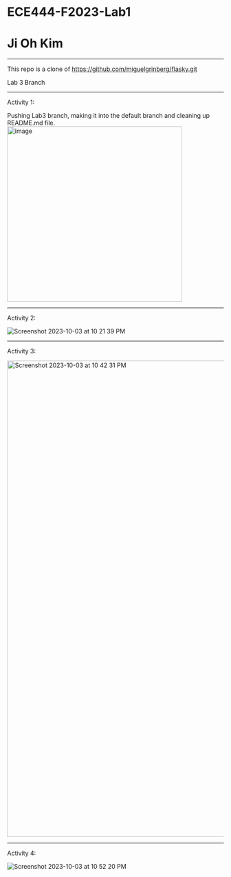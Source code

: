 # ECE444-F2023-Lab1

# Ji Oh Kim

***

This repo is a clone of https://github.com/miguelgrinberg/flasky.git

Lab 3 Branch

***

Activity 1:

Pushing Lab3 branch, making it into the default branch and cleaning up README.md file.
<img width="407" alt="image" src="https://github.com/jioh-kim/ECE444-F2023-Lab1/assets/77854386/e0b89cbd-fd7a-4249-b266-7f0fb8a8ab3d">


***

Activity 2:

![Screenshot 2023-10-03 at 10 21 39 PM](https://github.com/jioh-kim/ECE444-F2023-Lab1/assets/77854386/ab3b965d-067c-47d3-9110-47bed896f815)

***

Activity 3:

<img width="1106" alt="Screenshot 2023-10-03 at 10 42 31 PM" src="https://github.com/jioh-kim/ECE444-F2023-Lab1/assets/77854386/d5a22926-9460-47fe-b38d-82ebdd29ed44">


***

Activity 4:

![Screenshot 2023-10-03 at 10 52 20 PM](https://github.com/jioh-kim/ECE444-F2023-Lab1/assets/77854386/cf116fa9-510f-4104-98c0-fd3f7f899d08)








